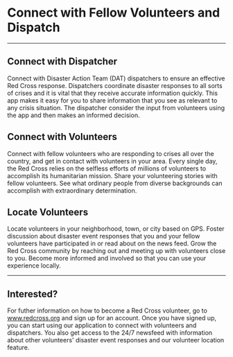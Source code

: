 # **Connect with Fellow Volunteers and Dispatch**

***

## **Connect** with Dispatcher
Connect with Disaster Action Team (DAT) dispatchers to ensure an effective Red Cross response. Dispatchers coordinate disaster responses to all sorts of crises and it is vital that they receive accurate information quickly. This app makes it easy for you to share information that you see as relevant to any crisis situation. The dispatcher consider the input from volunteers using the app and then makes an informed decision. 

## **Connect** with Volunteers
Connect with fellow volunteers who are responding to crises all over the country, and get in contact with volunteers in your area. Every single day, the Red Cross relies on the selfless efforts of millions of volunteers to accomplish its humanitarian mission. Share your volunteering stories with fellow volunteers. See what ordinary people from diverse backgrounds can accomplish with extraordinary determination. 

## **Locate** Volunteers
Locate volunteers in your neighborhood, town, or city based on GPS. Foster discussion about disaster event responses that you and your fellow volunteers have participated in or read about on the news feed. Grow the Red Cross community by reaching out and meeting up with volunteers close to you. Become more informed and involved so that you can use your experience locally. 

***

## Interested? 	
For futher information on how to become a Red Cross volunteer, go to www.redcross.org and sign up for an account. Once you have signed up, you can start using our application to connect with volunteers and dispatchers. You also get access to the 24/7 newsfeed with information about other volunteers' disaster event responses and our volunteer location feature. 






